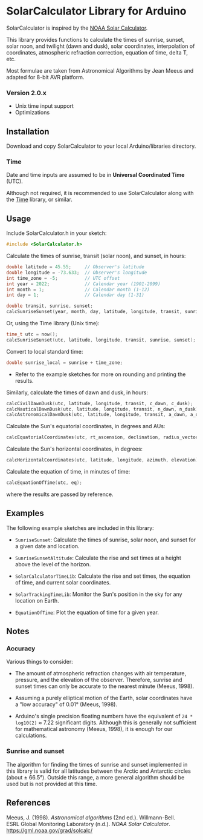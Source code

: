 # SolarCalculator Library for Arduino

SolarCalculator is inspired by the [NOAA Solar Calculator](https://gml.noaa.gov/grad/solcalc/). 

This library provides functions to calculate the times of sunrise, sunset, solar noon, and twilight (dawn and dusk), 
solar coordinates, interpolation of coordinates, atmospheric refraction correction, equation of time, delta T, etc.

Most formulae are taken from Astronomical Algorithms by Jean Meeus and adapted for 8-bit AVR platform.

### Version 2.0.x

* Unix time input support
* Optimizations


## Installation

Download and copy SolarCalculator to your local Arduino/libraries directory.

### Time

Date and time inputs are assumed to be in **Universal Coordinated Time** (UTC).

Although not required, it is recommended to use SolarCalculator along with the 
[Time](https://github.com/PaulStoffregen/Time) library, or similar.


## Usage

Include SolarCalculator.h in your sketch:
```c++
#include <SolarCalculator.h>
```

Calculate the times of sunrise, transit (solar noon), and sunset, in hours:
```c++
double latitude = 45.55;     // Observer's latitude 
double longitude = -73.633;  // Observer's longitude
int time_zone = -5;          // UTC offset
int year = 2022;             // Calendar year (1901-2099)
int month = 1;               // Calendar month (1-12)
int day = 1;                 // Calendar day (1-31)

double transit, sunrise, sunset;
calcSunriseSunset(year, month, day, latitude, longitude, transit, sunrise, sunset);
```

Or, using the Time library (Unix time):
```c++
time_t utc = now();
calcSunriseSunset(utc, latitude, longitude, transit, sunrise, sunset);
```

Convert to local standard time:
```c++
double sunrise_local = sunrise + time_zone;
```
* Refer to the example sketches for more on rounding and printing the results.

Similarly, calculate the times of dawn and dusk, in hours:
```c++
calcCivilDawnDusk(utc, latitude, longitude, transit, c_dawn, c_dusk);
calcNauticalDawnDusk(utc, latitude, longitude, transit, n_dawn, n_dusk);
calcAstronomicalDawnDusk(utc, latitude, longitude, transit, a_dawn, a_dusk);
```

Calculate the Sun's equatorial coordinates, in degrees and AUs:
```c++
calcEquatorialCoordinates(utc, rt_ascension, declination, radius_vector);
```

Calculate the Sun's horizontal coordinates, in degrees:
```c++
calcHorizontalCoordinates(utc, latitude, longitude, azimuth, elevation);
```

Calculate the equation of time, in minutes of time:
```c++
calcEquationOfTime(utc, eq);
```
where the results are passed by reference.


## Examples

The following example sketches are included in this library:

* `SunriseSunset`: Calculate the times of sunrise, solar noon, and sunset for a given date and location.

* `SunriseSunsetAltitude`: Calculate the rise and set times at a height above the level of the horizon.

* `SolarCalculatorTimeLib`: Calculate the rise and set times, the equation of time, and current solar coordinates.

* `SolarTrackingTimeLib`: Monitor the Sun's position in the sky for any location on Earth.

* `EquationOfTime`: Plot the equation of time for a given year.


## Notes

### Accuracy

Various things to consider:

* The amount of atmospheric refraction changes with air temperature, pressure, and the elevation of the observer. 
Therefore, sunrise and sunset times can only be accurate to the nearest minute (Meeus, 1998).

* Assuming a purely elliptical motion of the Earth, solar coordinates have a "low accuracy" of 0.01° (Meeus, 1998).

* Arduino's single precision floating numbers have the equivalent of `24 * log10(2)` ≈ 7.22 significant digits. 
Although this is generally not sufficient for mathematical astronomy (Meeus, 1998), it is enough for our calculations.

### Sunrise and sunset

The algorithm for finding the times of sunrise and sunset implemented in this library is valid for all latitudes between 
the Arctic and Antarctic circles (about ± 66.5°). Outside this range, a more general algorithm should be used but is not
provided at this time.


## References

Meeus, J. (1998). *Astronomical algorithms* (2nd ed.). Willmann-Bell. <br />
ESRL Global Monitoring Laboratory (n.d.). *NOAA Solar Calculator*. https://gml.noaa.gov/grad/solcalc/
